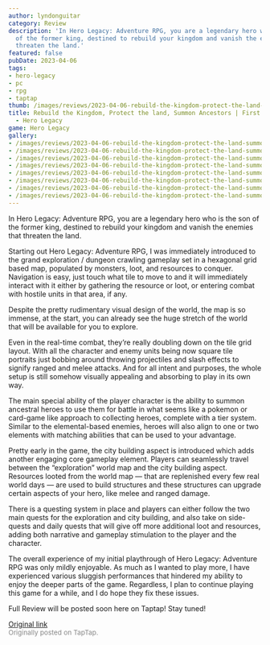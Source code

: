 ```yaml
---
author: lyndonguitar
category: Review
description: 'In Hero Legacy: Adventure RPG, you are a legendary hero who is the son
  of the former king, destined to rebuild your kingdom and vanish the enemies that
  threaten the land.'
featured: false
pubDate: 2023-04-06
tags:
- hero-legacy
- pc
- rpg
- taptap
thumb: /images/reviews/2023-04-06-rebuild-the-kingdom-protect-the-land-summon-ancestors--first-impressions---hero-legacy-0.avif
title: Rebuild the Kingdom, Protect the land, Summon Ancestors | First Impressions
  - Hero Legacy
game: Hero Legacy
gallery:
- /images/reviews/2023-04-06-rebuild-the-kingdom-protect-the-land-summon-ancestors--first-impressions---hero-legacy-0.avif
- /images/reviews/2023-04-06-rebuild-the-kingdom-protect-the-land-summon-ancestors--first-impressions---hero-legacy-1.avif
- /images/reviews/2023-04-06-rebuild-the-kingdom-protect-the-land-summon-ancestors--first-impressions---hero-legacy-2.avif
- /images/reviews/2023-04-06-rebuild-the-kingdom-protect-the-land-summon-ancestors--first-impressions---hero-legacy-3.avif
- /images/reviews/2023-04-06-rebuild-the-kingdom-protect-the-land-summon-ancestors--first-impressions---hero-legacy-4.avif
- /images/reviews/2023-04-06-rebuild-the-kingdom-protect-the-land-summon-ancestors--first-impressions---hero-legacy-5.avif
- /images/reviews/2023-04-06-rebuild-the-kingdom-protect-the-land-summon-ancestors--first-impressions---hero-legacy-6.avif
- /images/reviews/2023-04-06-rebuild-the-kingdom-protect-the-land-summon-ancestors--first-impressions---hero-legacy-7.avif
---
```

In Hero Legacy: Adventure RPG, you are a legendary hero who is the son of the former king, destined to rebuild your kingdom and vanish the enemies that threaten the land.

Starting out Hero Legacy: Adventure RPG, I was immediately introduced to the grand exploration / dungeon crawling gameplay set in a hexagonal grid based map, populated by monsters, loot, and resources to conquer. Navigation is easy, just touch what tile to move to and it will immediately interact with it either by gathering the resource or loot, or entering combat with hostile units in that area, if any.

Despite the pretty rudimentary visual design of the world, the map is so immense, at the start, you can already see the huge stretch of the world that will be available for you to explore.

Even in the real-time combat, they’re really doubling down on the tile grid layout. With all the character and enemy units being now square tile portraits just bobbing around throwing projectiles and slash effects to signify ranged and melee attacks. And for all intent and purposes, the whole setup is still somehow visually appealing and absorbing to play in its own way.

The main special ability of the player character is the ability to summon ancestral heroes to use them for battle in what seems like a pokemon or card-game like approach to collecting heroes, complete with a tier system. Similar to the elemental-based enemies, heroes will also align to one or two elements with matching abilities that can be used to your advantage.

Pretty early in the game, the city building aspect is introduced which adds another engaging core gameplay element. Players can seamlessly travel between the  “exploration” world map and the city building aspect. Resources looted from the world map  — that are replenished every few real world days —  are used to build structures and these structures can upgrade certain aspects of your hero, like melee and ranged damage.

There is a questing system in place and players can either follow the two main quests for the exploration and city building, and also take on side-quests and daily quests that will give off more additional loot and resources, adding both narrative and gameplay stimulation to the player and the character.

The overall experience of my initial playthrough of Hero Legacy: Adventure RPG was only mildly enjoyable. As much as I wanted to play more, I have experienced various sluggish performances that hindered my ability to enjoy the deeper parts of the game. Regardless, I plan to continue playing this game for a while, and I do hope they fix these issues.

Full Review will be posted soon here on Taptap! Stay tuned!

[Original link](https://www.taptap.io/post/5024878)<br><span style="font-size: 0.95em; color: #888;">Originally posted on TapTap.</span>